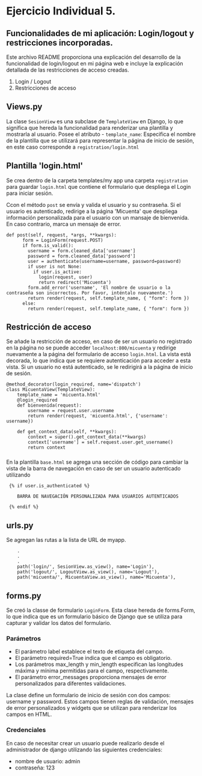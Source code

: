# Ejercicio Individual 5.
## Funcionalidades de mi aplicación: Login/logout y restricciones incorporadas.

Este archivo README proporciona una explicación del desarrollo de la funcionalidad de login/logout en mi página web e incluye la explicación detallada de las restricciones de acceso creadas. 

1. Login / Logout
2. Restricciones de acceso

## Views.py

La clase `SesionView` es una subclase de `TemplateView` en Django, lo que significa que hereda la funcionalidad para renderizar una plantilla y mostrarla al usuario. 
Posee el atributo - `template_name`: Especifica el nombre de la plantilla que se utilizará para representar la página de inicio de sesión, en este caso corresponde a `registration/login.html`

## Plantilla 'login.html'

Se crea dentro de la carpeta templates/my app una carpeta `registration` para guardar `login.html` que contiene el formulario que despliega el Login para iniciar sesión.

Ccon el método `post` se envía y valida el usuario y su contraseña. Si el usuario es autenticado, redirige a la página 'Micuenta' que despliega información personalizada para el usuario con un mansaje de bienvenida. En caso contrario, marca un mensaje de error.

```
def post(self, request, *args, **kwargs):
      form = LoginForm(request.POST)
      if form.is_valid():
        username = form.cleaned_data['username']
        password = form.cleaned_data['password']
        user = authenticate(username=username, password=password)
        if user is not None:
          if user.is_active:
            login(request, user)
            return redirect('Micuenta')
        form.add_error('username', 'El nombre de usuario o la contraseña son incorrectos. Por favor, inténtalo nuevamente.')
        return render(request, self.template_name, { "form": form })
      else:
        return render(request, self.template_name, { "form": form })

```

## Restricción de acceso

Se añade la restricción de acceso, en caso de ser un usuario no registrado en la página no se puede acceder `localhost:800/micuenta` y redirige nuevamente a la página del formulario de acceso `login.html`.
La vista está decorada, lo que indica que se requiere autenticación para acceder a esta vista. Si un usuario no está autenticado, se le redirigirá a la página de inicio de sesión. 

```
@method_decorator(login_required, name='dispatch')
class MicuentaView(TemplateView):
    template_name = 'micuenta.html'
    @login_required
    def bienvenida(request):
        username = request.user.username
        return render(request, 'micuenta.html', {'username': username})
    
    def get_context_data(self, **kwargs):
        context = super().get_context_data(**kwargs)
        context['username'] = self.request.user.get_username()
        return context

```

### 

En la plantilla `base.html` se agrega una sección de código para cambiar la vista de la barra de navegación en caso de ser un usuario autenticado utilizando

```
 {% if user.is_authenticated %}

    BARRA DE NAVEGACIÓN PERSONALIZADA PARA USUARIOS AUTENTICADOS
    
 {% endif %}
```

## urls.py

Se agregan las rutas a la lista de URL de myapp.

```
    .
    .
    .
    path('login/', SesionView.as_view(), name='Login'),
    path('logout/', LogoutView.as_view(), name='Logout'),
    path('micuenta/', MicuentaView.as_view(), name='Micuenta'),

```

## forms.py

Se creó la classe de formulario `LoginForm`. Esta clase hereda de forms.Form, lo que indica que es un formulario básico de Django que se utiliza para capturar y validar los datos del formulario. 

### Parámetros

- El parámetro label establece el texto de etiqueta del campo. 
- El parámetro required=True indica que el campo es obligatorio. 
- Los parámetros max_length y min_length especifican las longitudes máxima y mínima permitidas para el campo, respectivamente. 
- El parámetro error_messages proporciona mensajes de error personalizados para diferentes validaciones. 

La clase define un formulario de inicio de sesión con dos campos: username y password. Estos campos tienen reglas de validación, mensajes de error personalizados y widgets que se utilizan para renderizar los campos en HTML.
 
 
### Credenciales

En caso de necesitar crear un usuario puede realizarlo desde el administrador de django utilizando las siguientes credenciales:
- nombre de usuario: admin
- contraseña: 123
